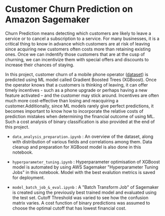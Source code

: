 # Customer Churn Prediction on Amazon Sagemaker

Churn Prediction means detecting which customers are likely to leave a service or to cancel a subscription to a service. For many businesses, it is a critical thing to know in advance which customers are at risk of leaving since acquiring new customers often costs more than retaining existing ones. Once we can indentify those customers that are at the cusp of churning, we can incentivize them with special offers and discounts to increase their chances of staying.

In this project, customer churn of a mobile phone operator ([dataset](https://www.kaggle.com/datasets/blastchar/telco-customer-churn)) is predicted using ML model called Gradient Boosted Trees (XGBoost). Once the operator knows that a customers is thinking of leaving, it can offer timely incentives - such as a phone upgrade or perhaps having a new feature activated – and the customer may stick around. Incentives are often much more cost-effective than losing and reacquiring a customer.Additionally, since ML models rarely give perfect predictions, it becomes important to know how to incorporate the relative costs of prediction mistakes when determining the financial outcome of using ML. Such a cost analysis of binary classification is also provided at the end of this project.

- `data_analysis_preparation.ipynb` : An overview of the dataset, along with distribution of various fields and correlations among them. Data cleanup and preparation for XGBoost model is also done in this notebook.

- `hyperparameter_tuning.ipynb` : Hyperparameter optimisation of XGBoost model is automated by using AWS Sagemaker "Hyperparameter Tuning Jobs" in this notebook. Model with the best evalution metrics is saved for deployment.

- `model_batch_job_&_eval.ipynb` : A "Batch Transform Job" of Sagemaker is created using the previously best trained model and evaluated using the test set. Cutoff Threshold was varied to see how the confusion matrix varies. A cost function of binary predictions was assumed to choose the optimal cutoff that has lowest financial cost.


